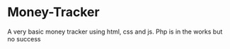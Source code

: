 # Money-Tracker
A very basic money tracker using html, css and js. Php is in the works but no success
